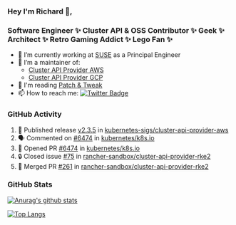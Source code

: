 ### Hey I'm Richard 👋, 

<h3 align="left">Software Engineer ✨ Cluster API & OSS Contributor ✨ Geek ✨ Architect ✨ Retro Gaming Addict ✨ Lego Fan ✨</h3>

- 🔭 I’m currently working at [SUSE](https://www.suse.com/) as a Principal Engineer
- 👯 I’m a maintainer of:
  -  [Cluster API Provider AWS](https://github.com/kubernetes-sigs/cluster-api-provider-aws)
  -  [Cluster API Provider GCP](https://github.com/kubernetes-sigs/cluster-api-provider-gcp)
- 💬 I'm reading [Patch & Tweak](https://bjooks.com/products/patch-tweak-exploring-modular-synthesis)
- 📫 How to reach me: [![Twitter Badge](https://img.shields.io/badge/-@fruit_case-00acee?style=flat&logo=Twitter&logoColor=white)](https://twitter.com/intent/follow?screen_name=fruit_case "Follow on Twitter")

### GitHub Activity 

<!--START_SECTION:activity-->
1. 🚀 Published release [v2.3.5](https://github.com/kubernetes-sigs/cluster-api-provider-aws/releases/tag/v2.3.5) in [kubernetes-sigs/cluster-api-provider-aws](https://github.com/kubernetes-sigs/cluster-api-provider-aws)
2. 🗣 Commented on [#6474](https://github.com/kubernetes/k8s.io/pull/6474#issuecomment-1966259286) in [kubernetes/k8s.io](https://github.com/kubernetes/k8s.io)
3. 💪 Opened PR [#6474](https://github.com/kubernetes/k8s.io/pull/6474) in [kubernetes/k8s.io](https://github.com/kubernetes/k8s.io)
4. 🔒 Closed issue [#75](https://github.com/rancher-sandbox/cluster-api-provider-rke2/issues/75) in [rancher-sandbox/cluster-api-provider-rke2](https://github.com/rancher-sandbox/cluster-api-provider-rke2)
5. 🎉 Merged PR [#261](https://github.com/rancher-sandbox/cluster-api-provider-rke2/pull/261) in [rancher-sandbox/cluster-api-provider-rke2](https://github.com/rancher-sandbox/cluster-api-provider-rke2)
<!--END_SECTION:activity-->

### GitHub Stats

[![Anurag's github stats](https://github-readme-stats.vercel.app/api?username=richardcase&count_private=true&show_icons=true)](https://github.com/anuraghazra/github-readme-stats)

[![Top Langs](https://github-readme-stats.vercel.app/api/top-langs/?username=richardcase&hide=html&layout=compact)](https://github.com/anuraghazra/github-readme-stats)
